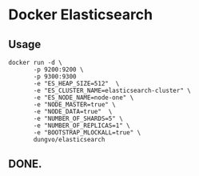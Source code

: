 Docker Elasticsearch
====================

## Usage
```
docker run -d \
       -p 9200:9200 \
       -p 9300:9300  
       -e "ES_HEAP_SIZE=512"  \  
       -e "ES_CLUSTER_NAME=elasticsearch-cluster" \  
       -e "ES_NODE_NAME=node-one" \  
       -e "NODE_MASTER=true" \
       -e "NODE_DATA=true"  \  
       -e "NUMBER_OF_SHARDS=5" \  
       -e "NUMBER_OF_REPLICAS=1" \  
       -e "BOOTSTRAP_MLOCKALL=true" \  
       dungvo/elasticsearch
```

## DONE.
